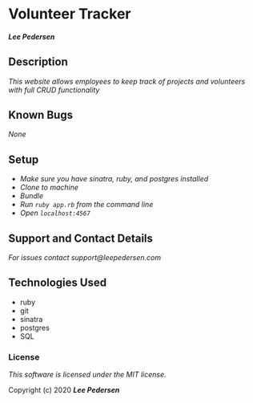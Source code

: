 # Volunteer Tracker

#### _Lee Pedersen_

## Description

_This website allows employees to keep track of projects and volunteers with full CRUD functionality_

## Known Bugs
_None_

## Setup
* _Make sure you have sinatra, ruby, and postgres installed_
* _Clone to machine_
* _Bundle_
* _Run `ruby app.rb` from the command line_
* _Open `localhost:4567`_

## Support and Contact Details
_For issues contact support@leepedersen.com_

## Technologies Used
* ruby
* git
* sinatra
* postgres
* SQL

### License
*This software is licensed under the MIT license.*

Copyright (c) 2020 **_Lee Pedersen_**
